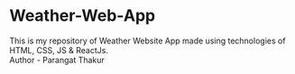 # Weather-Web-App
This is my repository of Weather Website App made using technologies of HTML, CSS, JS & ReactJs.
<br>
Author - Parangat Thakur
